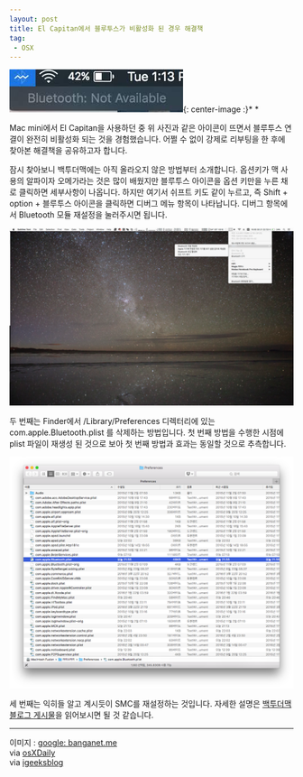 ```yaml
---
layout: post
title: El Capitan에서 블루투스가 비활성화 된 경우 해결책
tag:
 - OSX
---
```


![](/Resources/2016-03-30/bluetooth_not_available.jpeg){: center-image :}* *

Mac mini에서 El Capitan을 사용하던 중 위 사진과 같은 아이콘이 뜨면서 블루투스 연결이 완전히 비활성화 되는 것을 경험했습니다. 어쩔 수 없이 강제로 리부팅을 한 후에 찾아본 해결책을 공유하고자 합니다.  

잠시 찾아보니 백투더맥에는 아직 올라오지 않은 방법부터 소개합니다. 옵션키가 맥 사용의 알파이자 오메가라는 것은 많이 배웠지만 블루투스 아이콘을 옵션 키만을 누른 채로 클릭하면 세부사항이 나옵니다. 하지만 여기서 쉬프트 키도 같이 누르고, 즉 Shift + option + 블루투스 아이콘을 클릭하면 디버그 메뉴 항목이 나타납니다. 디버그 항목에서 Bluetooth 모듈 재설정을 눌러주시면 됩니다.  

![](/Resources/2016-03-30/bluetooth_debug_menu.png)  

두 번째는 Finder에서 /Library/Preferences 디렉터리에 있는 com.apple.Bluetooth.plist 를 삭제하는 방법입니다. 첫 번째 방법을 수행한 시점에 plist 파일이 재생성 된 것으로 보아 첫 번째 방법과 효과는 동일할 것으로 추측합니다.  

![](/Resources/2016-03-30/com.apple.bluetooth.plist.png)  

세 번째는 익히들 알고 계시듯이 SMC를 재설정하는 것입니다. 자세한 설명은 [백투더맥 블로그 게시물](http://macnews.tistory.com/742)을 읽어보시면 될 것 같습니다.  

- - -

이미지 : [google: banganet.me](https://www.google.co.kr/url?sa=i&rct=j&q=&esrc=s&source=images&cd=&ved=0ahUKEwjruIDIsejLAhUI26YKHdMaA4MQjRwIBw&url=http%3A%2F%2Fwww.banganet.me%2Fapple%2FMacBook-Pro%2F66435-Bluetooth-not-available-after-El-Capitan-upgrade&psig=AFQjCNGAFN-PzYK_xnK-btUhUA3VIwOJAA&ust=1459426346226829)  
via [osXDaily](http://osxdaily.com/2015/12/15/reset-bluetooth-hardware-module-mac-osx/)  
via [igeeksblog](http://www.igeeksblog.com/fix-bluetooth-not-available-error-mac/)